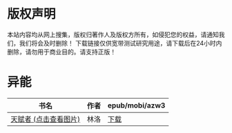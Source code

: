 # 版权声明

本站内容均从网上搜集，版权归著作人及版权方所有，如侵犯您的权益，请通知我们，我们将会及时删除！ 下载链接仅供宽带测试研究用途，请下载后在24小时内删除，请勿用于商业目的。请支持正版！

# 异能

| 书名 | 作者 | epub/mobi/azw3 |
| --- | --- | --- |
| [天赋者 (点击查看图片)](https://www.dushupai.com/attachment/2024/06/01/cd9f728d51ea153b.jpg) | 林洛 | [下载](https://url89.ctfile.com/f/31084289-1357007005-788784?p=8866) |
